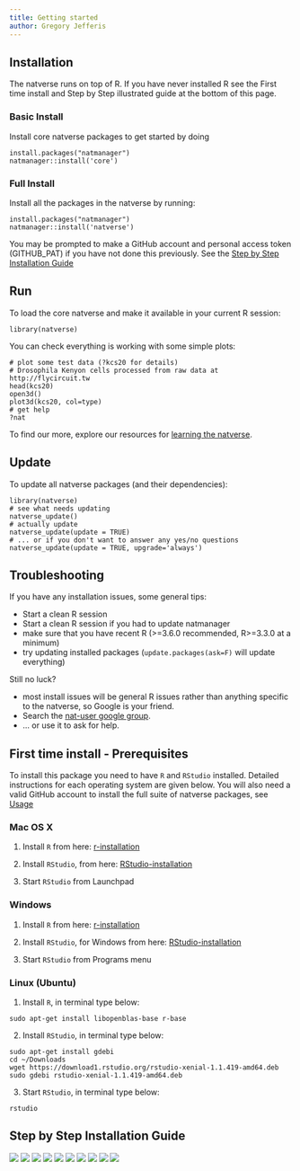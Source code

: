 ```yaml
---
title: Getting started
author: Gregory Jefferis
---
```


## Installation

The natverse runs on top of R. If you have never installed R see the First time
install and Step by Step illustrated guide at the bottom of this page.

### Basic Install
Install core natverse packages to get started by doing
```
install.packages("natmanager")
natmanager::install('core')
```

### Full Install
Install all the packages in the natverse by running:
```
install.packages("natmanager")
natmanager::install('natverse')
```

You may be prompted to make a GitHub account and personal access token 
(GITHUB_PAT) if you have not done this previously. See the [Step by Step Installation Guide](#step-by-step-installation-guide)

## Run
To load the core natverse and make it available in your current R session:
```
library(natverse)
```
You can check everything is working with some simple plots:
```
# plot some test data (?kcs20 for details)
# Drosophila Kenyon cells processed from raw data at http://flycircuit.tw
head(kcs20)
open3d()
plot3d(kcs20, col=type)
# get help
?nat
```
To find our more, explore our resources for [learning the natverse](learn/).
  
## Update
To update all natverse packages (and their dependencies):

```
library(natverse)
# see what needs updating
natverse_update()
# actually update
natverse_update(update = TRUE)
# ... or if you don't want to answer any yes/no questions
natverse_update(update = TRUE, upgrade='always')
```
## Troubleshooting

If you have any installation issues, some general tips:

* Start a clean R session
* Start a clean R session if you had to update natmanager
* make sure that you have recent R (>=3.6.0 recommended, R>=3.3.0 at a minimum)
* try updating installed packages (`update.packages(ask=F)` will update everything)

Still no luck?

* most install issues will be general R issues rather than anything
  specific to the natverse, so Google is your friend.
* Search the [nat-user google group](https://groups.google.com/forum/#!forum/nat-user).
* ... or use it to ask for help.

## First time install - Prerequisites
To install this package you need to have `R` and `RStudio` installed. Detailed instructions for each operating system are given below. You will also need a valid GitHub account to install the full suite of natverse packages, see  [Usage](#usage)

### Mac OS X
1. Install `R` from here:
[r-installation](http://cloud.r-project.org/bin/macosx/)


2. Install `RStudio`, from here:
[RStudio-installation](https://rstudio.com/products/rstudio/download/#download)


3. Start `RStudio` from Launchpad

### Windows
1. Install `R` from here:
[r-installation](http://cloud.r-project.org/bin/windows/base/)


2. Install `RStudio`, for Windows from here:
[RStudio-installation](https://rstudio.com/products/rstudio/download/#download)


3. Start `RStudio` from Programs menu

### Linux (Ubuntu)
1. Install `R`, in terminal type below:
```{r, engine = 'bash', eval = FALSE}
sudo apt-get install libopenblas-base r-base
```


2. Install `RStudio`, in terminal type below:
```{r, engine = 'bash', eval = FALSE}
sudo apt-get install gdebi
cd ~/Downloads
wget https://download1.rstudio.org/rstudio-xenial-1.1.419-amd64.deb
sudo gdebi rstudio-xenial-1.1.419-amd64.deb
```


3. Start `RStudio`, in terminal type below:
```{r, engine = 'bash', eval = FALSE}
rstudio
```

## Step by Step Installation Guide

![](images/installation_images/Step_0_mod.png)
![](images/installation_images/Step_1_mod.png)
![](images/installation_images/Step_2_mod.png)
![](images/installation_images/Step_3a_mod.png)
![](images/installation_images/Step_3b_mod.png)
![](images/installation_images/Step_3c_mod.png)
![](images/installation_images/Step_4_mod.png)
![](images/installation_images/Step_5_mod.png)
![](images/installation_images/Step_6_mod.png)
![](images/installation_images/Step_7_mod.png)

